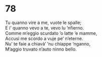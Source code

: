 # 78

Tu quanno vire a me, vuote le spalle;  
E i’ quanno vevo a te, vevo lu ’nfierno.  
Comme m’eggio scurdato ’o latte ’e mamme,  
Accusì me scordo a vuje pe’ n’eterne.  
Nu’ te faie a chiavà’ ’nu chiappe ’nganno,  
M’aggio truvato n’auto ninno bello.
